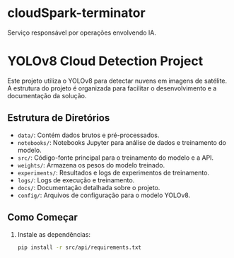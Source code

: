 # cloudSpark-terminator

Serviço responsável por operações envolvendo IA.

# YOLOv8 Cloud Detection Project

Este projeto utiliza o YOLOv8 para detectar nuvens em imagens de satélite. A estrutura do projeto é organizada para facilitar o desenvolvimento e a documentação da solução.

## Estrutura de Diretórios

- `data/`: Contém dados brutos e pré-processados.
- `notebooks/`: Notebooks Jupyter para análise de dados e treinamento do modelo.
- `src/`: Código-fonte principal para o treinamento do modelo e a API.
- `weights/`: Armazena os pesos do modelo treinado.
- `experiments/`: Resultados e logs de experimentos de treinamento.
- `logs/`: Logs de execução e treinamento.
- `docs/`: Documentação detalhada sobre o projeto.
- `config/`: Arquivos de configuração para o modelo YOLOv8.

## Como Começar

1. Instale as dependências:
   ```bash
   pip install -r src/api/requirements.txt
